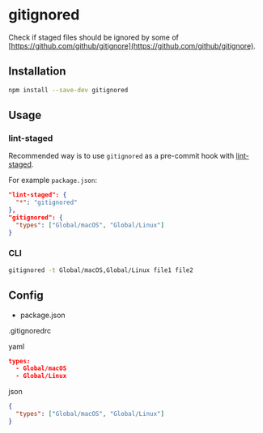 # gitignored

Check if staged files should be ignored by some of [https://github.com/github/gitignore](https://github.com/github/gitignore).

## Installation

```sh
npm install --save-dev gitignored
```

## Usage

### lint-staged

Recommended way is to use `gitignored` as a pre-commit hook with [lint-staged](https://github.com/okonet/lint-staged).

For example `package.json`:
```json
"lint-staged": {
  "*": "gitignored"
},
"gitignored": {
  "types": ["Global/macOS", "Global/Linux"]
}
```

### CLI

```sh
gitignored -t Global/macOS,Global/Linux file1 file2
```

## Config

- package.json

.gitignoredrc

yaml
```json
types:
  - Global/macOS
  - Global/Linux
```

json
```json
{
  "types": ["Global/macOS", "Global/Linux"]
}
```
